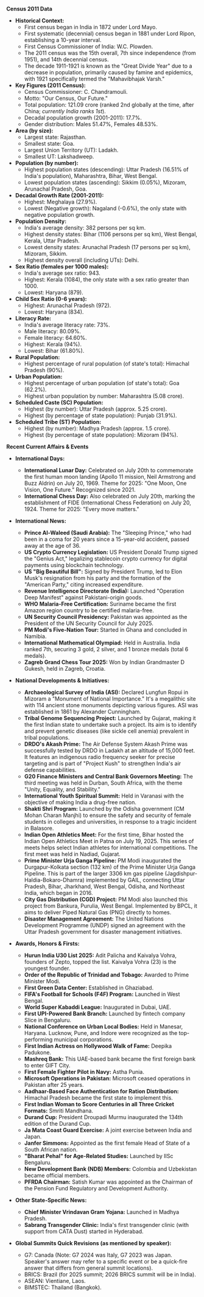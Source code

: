 **Census 2011 Data**

*   **Historical Context:**
    *   First census began in India in 1872 under Lord Mayo.
    *   First systematic (decennial) census began in 1881 under Lord Ripon, establishing a 10-year interval.
    *   First Census Commissioner of India: W.C. Plowden.
    *   The 2011 census was the 15th overall, 7th since independence (from 1951), and 14th decennial census.
    *   The decade 1911-1921 is known as the "Great Divide Year" due to a decrease in population, primarily caused by famine and epidemics, with 1921 specifically termed the "Mahavibhajak Varsh."
*   **Key Figures (2011 Census):**
    *   Census Commissioner: C. Chandramouli.
    *   Motto: "Our Census, Our Future."
    *   Total population: 121.09 crore (ranked 2nd globally at the time, after China; *currently India ranks 1st*).
    *   Decadal population growth (2001-2011): 17.7%.
    *   Gender distribution: Males 51.47%, Females 48.53%.
*   **Area (by size):**
    *   Largest state: Rajasthan.
    *   Smallest state: Goa.
    *   Largest Union Territory (UT): Ladakh.
    *   Smallest UT: Lakshadweep.
*   **Population (by number):**
    *   Highest population states (descending): Uttar Pradesh (16.51% of India's population), Maharashtra, Bihar, West Bengal.
    *   Lowest population states (ascending): Sikkim (0.05%), Mizoram, Arunachal Pradesh, Goa.
*   **Decadal Growth Rate (2001-2011):**
    *   Highest: Meghalaya (27.9%).
    *   Lowest (Negative growth): Nagaland (-0.6%), the only state with negative population growth.
*   **Population Density:**
    *   India's average density: 382 persons per sq km.
    *   Highest density states: Bihar (1106 persons per sq km), West Bengal, Kerala, Uttar Pradesh.
    *   Lowest density states: Arunachal Pradesh (17 persons per sq km), Mizoram, Sikkim.
    *   Highest density overall (including UTs): Delhi.
*   **Sex Ratio (females per 1000 males):**
    *   India's average sex ratio: 943.
    *   Highest: Kerala (1084), the only state with a sex ratio greater than 1000.
    *   Lowest: Haryana (879).
*   **Child Sex Ratio (0-6 years):**
    *   Highest: Arunachal Pradesh (972).
    *   Lowest: Haryana (834).
*   **Literacy Rate:**
    *   India's average literacy rate: 73%.
    *   Male literacy: 80.09%.
    *   Female literacy: 64.60%.
    *   Highest: Kerala (94%).
    *   Lowest: Bihar (61.80%).
*   **Rural Population:**
    *   Highest percentage of rural population (of state's total): Himachal Pradesh (90%).
*   **Urban Population:**
    *   Highest percentage of urban population (of state's total): Goa (62.2%).
    *   Highest urban population by number: Maharashtra (5.08 crore).
*   **Scheduled Caste (SC) Population:**
    *   Highest (by number): Uttar Pradesh (approx. 5.25 crore).
    *   Highest (by percentage of state population): Punjab (31.9%).
*   **Scheduled Tribe (ST) Population:**
    *   Highest (by number): Madhya Pradesh (approx. 1.5 crore).
    *   Highest (by percentage of state population): Mizoram (94%).

**Recent Current Affairs & Events**

*   **International Days:**
    *   **International Lunar Day:** Celebrated on July 20th to commemorate the first human moon landing (Apollo 11 mission, Neil Armstrong and Buzz Aldrin) on July 20, 1969. Theme for 2025: "One Moon, One Vision, One Future." Recognized since 2021.
    *   **International Chess Day:** Also celebrated on July 20th, marking the establishment of FIDE (International Chess Federation) on July 20, 1924. Theme for 2025: "Every move matters."
*   **International News:**
    *   **Prince Al-Waleed (Saudi Arabia):** The "Sleeping Prince," who had been in a coma for 20 years since a 15-year-old accident, passed away at the age of 36.
    *   **US Crypto Currency Legislation:** US President Donald Trump signed the "Genius Act," legalizing stablecoin crypto currency for digital payments using blockchain technology.
    *   **US "Big Beautiful Bill":** Signed by President Trump, led to Elon Musk's resignation from his party and the formation of the "American Party," citing increased expenditure.
    *   **Revenue Intelligence Directorate (India):** Launched "Operation Deep Manifest" against Pakistani-origin goods.
    *   **WHO Malaria-Free Certification:** Suriname became the first Amazon region country to be certified malaria-free.
    *   **UN Security Council Presidency:** Pakistan was appointed as the President of the UN Security Council for July 2025.
    *   **PM Modi's Five-Nation Tour:** Started in Ghana and concluded in Namibia.
    *   **International Mathematical Olympiad:** Held in Australia. India ranked 7th, securing 3 gold, 2 silver, and 1 bronze medals (total 6 medals).
    *   **Zagreb Grand Chess Tour 2025:** Won by Indian Grandmaster D Gukesh, held in Zagreb, Croatia.
*   **National Developments & Initiatives:**
    *   **Archaeological Survey of India (ASI):** Declared Lungfun Ropui in Mizoram a "Monument of National Importance." It's a megalithic site with 114 ancient stone monuments depicting various figures. ASI was established in 1861 by Alexander Cunningham.
    *   **Tribal Genome Sequencing Project:** Launched by Gujarat, making it the first Indian state to undertake such a project. Its aim is to identify and prevent genetic diseases (like sickle cell anemia) prevalent in tribal populations.
    *   **DRDO's Akash Prime:** The Air Defense System Akash Prime was successfully tested by DRDO in Ladakh at an altitude of 15,000 feet. It features an indigenous radio frequency seeker for precise targeting and is part of "Project Kush" to strengthen India's air defense capabilities.
    *   **G20 Finance Ministers and Central Bank Governors Meeting:** The third meeting was held in Durban, South Africa, with the theme "Unity, Equality, and Stability."
    *   **International Youth Spiritual Summit:** Held in Varanasi with the objective of making India a drug-free nation.
    *   **Shakti Shri Program:** Launched by the Odisha government (CM Mohan Charan Manjhi) to ensure the safety and security of female students in colleges and universities, in response to a tragic incident in Balasore.
    *   **Indian Open Athletics Meet:** For the first time, Bihar hosted the Indian Open Athletics Meet in Patna on July 19, 2025. This series of meets helps select Indian athletes for international competitions. The first meet was held in Nadiad, Gujarat.
    *   **Prime Minister Urja Ganga Pipeline:** PM Modi inaugurated the Durgapur-Kolkata section (132 km) of the Prime Minister Urja Ganga Pipeline. This is part of the larger 3306 km gas pipeline (Jagdishpur-Haldia-Bokaro-Dhamra) implemented by GAIL, connecting Uttar Pradesh, Bihar, Jharkhand, West Bengal, Odisha, and Northeast India, which began in 2016.
    *   **City Gas Distribution (CGD) Project:** PM Modi also launched this project from Bankura, Purulia, West Bengal. Implemented by BPCL, it aims to deliver Piped Natural Gas (PNG) directly to homes.
    *   **Disaster Management Agreement:** The United Nations Development Programme (UNDP) signed an agreement with the Uttar Pradesh government for disaster management initiatives.
*   **Awards, Honors & Firsts:**
    *   **Hurun India U30 List 2025:** Adit Palicha and Kaivalya Vohra, founders of Zepto, topped the list. Kaivalya Vohra (23) is the youngest founder.
    *   **Order of the Republic of Trinidad and Tobago:** Awarded to Prime Minister Modi.
    *   **First Green Data Center:** Established in Ghaziabad.
    *   **FIFA's Football for Schools (F4F) Program:** Launched in West Bengal.
    *   **World Super Kabaddi League:** Inaugurated in Dubai, UAE.
    *   **First UPI-Powered Bank Branch:** Launched by fintech company Slice in Bengaluru.
    *   **National Conference on Urban Local Bodies:** Held in Manesar, Haryana. Lucknow, Pune, and Indore were recognized as the top-performing municipal corporations.
    *   **First Indian Actress on Hollywood Walk of Fame:** Deepika Padukone.
    *   **Mashreq Bank:** This UAE-based bank became the first foreign bank to enter GIFT City.
    *   **First Female Fighter Pilot in Navy:** Astha Punia.
    *   **Microsoft Operations in Pakistan:** Microsoft ceased operations in Pakistan after 25 years.
    *   **Aadhaar-Based Face Authentication for Ration Distribution:** Himachal Pradesh became the first state to implement this.
    *   **First Indian Woman to Score Centuries in all Three Cricket Formats:** Smriti Mandhana.
    *   **Durand Cup:** President Droupadi Murmu inaugurated the 134th edition of the Durand Cup.
    *   **Ja Mata Coast Guard Exercise:** A joint exercise between India and Japan.
    *   **Janfer Simmons:** Appointed as the first female Head of State of a South African nation.
    *   **"Bharat Pehal" for Age-Related Studies:** Launched by IISc Bengaluru.
    *   **New Development Bank (NDB) Members:** Colombia and Uzbekistan became official members.
    *   **PFRDA Chairman:** Satish Kumar was appointed as the Chairman of the Pension Fund Regulatory and Development Authority.
*   **Other State-Specific News:**
    *   **Chief Minister Vrindavan Gram Yojana:** Launched in Madhya Pradesh.
    *   **Sabrang Transgender Clinic:** India's first transgender clinic (with support from CATA Dust) started in Hyderabad.

*   **Global Summits Quick Revisions (as mentioned by speaker):**
    *   G7: Canada (Note: G7 2024 was Italy, G7 2023 was Japan. Speaker's answer may refer to a specific event or be a quick-fire answer that differs from general summit locations).
    *   BRICS: Brazil (for 2025 summit; 2026 BRICS summit will be in India).
    *   ASEAN: Vientiane, Laos.
    *   BIMSTEC: Thailand (Bangkok).